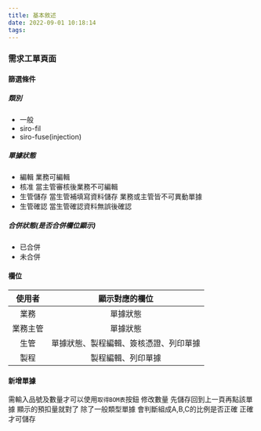 ```yaml
---
title: 基本敘述
date: 2022-09-01 10:18:14
tags:
---
```

### 需求工單頁面
#### 篩選條件
##### 類別
* 一般
* siro-fil
* siro-fuse(injection)

##### 單據狀態
* 編輯 業務可編輯
* 核准 當主管審核後業務不可編輯
* 生管儲存 當生管補填寫資料儲存 業務或主管皆不可異動單據
* 生管確認 當生管確認資料無誤後確認 

##### 合併狀態(是否合併欄位顯示)
* 已合併 
* 未合併

#### 欄位

|使用者|顯示對應的欄位|
|:--:|:--:|
|業務|單據狀態|
|業務主管|單據狀態|
|生管|單據狀態、製程編輯、簽核憑證、列印單據|
|製程|製程編輯、列印單據|

#### 新增單據

需輸入品號及數量才可以使用`取得BOM表`按鈕
修改數量 先儲存回到上一頁再點該單據 顯示的預扣量就對了
除了一般類型單據
會判斷組成A,B,C的比例是否正確 正確才可儲存


